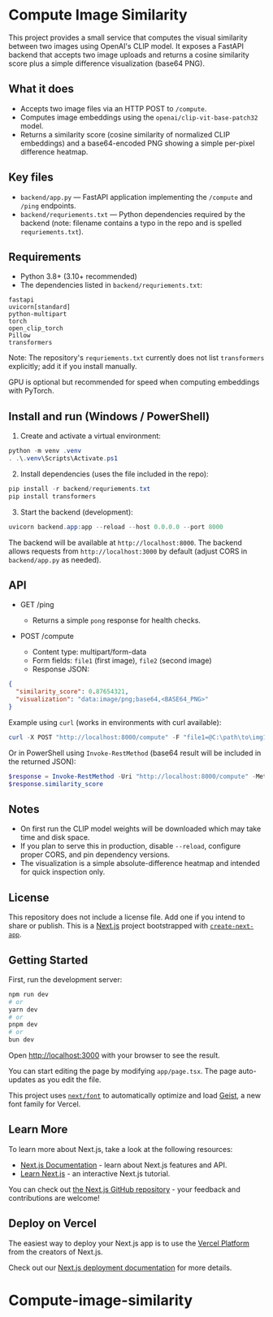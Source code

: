 # Compute Image Similarity

This project provides a small service that computes the visual similarity between two images using OpenAI's CLIP model. It exposes a FastAPI backend that accepts two image uploads and returns a cosine similarity score plus a simple difference visualization (base64 PNG).

## What it does
- Accepts two image files via an HTTP POST to `/compute`.
- Computes image embeddings using the `openai/clip-vit-base-patch32` model.
- Returns a similarity score (cosine similarity of normalized CLIP embeddings) and a base64-encoded PNG showing a simple per-pixel difference heatmap.

## Key files
- `backend/app.py` — FastAPI application implementing the `/compute` and `/ping` endpoints.
- `backend/requriements.txt` — Python dependencies required by the backend (note: filename contains a typo in the repo and is spelled `requriements.txt`).

## Requirements
- Python 3.8+ (3.10+ recommended)
- The dependencies listed in `backend/requriements.txt`:

```
fastapi
uvicorn[standard]
python-multipart
torch
open_clip_torch
Pillow
transformers
```

Note: The repository's `requriements.txt` currently does not list `transformers` explicitly; add it if you install manually.

GPU is optional but recommended for speed when computing embeddings with PyTorch.

## Install and run (Windows / PowerShell)
1. Create and activate a virtual environment:

```powershell
python -m venv .venv
. .\.venv\Scripts\Activate.ps1
```

2. Install dependencies (uses the file included in the repo):

```powershell
pip install -r backend/requriements.txt
pip install transformers
```

3. Start the backend (development):

```powershell
uvicorn backend.app:app --reload --host 0.0.0.0 --port 8000
```

The backend will be available at `http://localhost:8000`. The backend allows requests from `http://localhost:3000` by default (adjust CORS in `backend/app.py` as needed).

## API

- GET /ping
  - Returns a simple `pong` response for health checks.

- POST /compute
  - Content type: multipart/form-data
  - Form fields: `file1` (first image), `file2` (second image)
  - Response JSON:

```json
{
  "similarity_score": 0.87654321,
  "visualization": "data:image/png;base64,<BASE64_PNG>"
}
```

Example using `curl` (works in environments with curl available):

```powershell
curl -X POST "http://localhost:8000/compute" -F "file1=@C:\path\to\img1.jpg" -F "file2=@C:\path\to\img2.jpg"
```

Or in PowerShell using `Invoke-RestMethod` (base64 result will be included in the returned JSON):

```powershell
$response = Invoke-RestMethod -Uri "http://localhost:8000/compute" -Method Post -Form @{ file1 = Get-Item 'C:\path\to\img1.jpg'; file2 = Get-Item 'C:\path\to\img2.jpg' }
$response.similarity_score
```

## Notes
- On first run the CLIP model weights will be downloaded which may take time and disk space.
- If you plan to serve this in production, disable `--reload`, configure proper CORS, and pin dependency versions.
- The visualization is a simple absolute-difference heatmap and intended for quick inspection only.

## License
This repository does not include a license file. Add one if you intend to share or publish.
This is a [Next.js](https://nextjs.org) project bootstrapped with [`create-next-app`](https://nextjs.org/docs/app/api-reference/cli/create-next-app).

## Getting Started

First, run the development server:

```bash
npm run dev
# or
yarn dev
# or
pnpm dev
# or
bun dev
```

Open [http://localhost:3000](http://localhost:3000) with your browser to see the result.

You can start editing the page by modifying `app/page.tsx`. The page auto-updates as you edit the file.

This project uses [`next/font`](https://nextjs.org/docs/app/building-your-application/optimizing/fonts) to automatically optimize and load [Geist](https://vercel.com/font), a new font family for Vercel.

## Learn More

To learn more about Next.js, take a look at the following resources:

- [Next.js Documentation](https://nextjs.org/docs) - learn about Next.js features and API.
- [Learn Next.js](https://nextjs.org/learn) - an interactive Next.js tutorial.

You can check out [the Next.js GitHub repository](https://github.com/vercel/next.js) - your feedback and contributions are welcome!

## Deploy on Vercel

The easiest way to deploy your Next.js app is to use the [Vercel Platform](https://vercel.com/new?utm_medium=default-template&filter=next.js&utm_source=create-next-app&utm_campaign=create-next-app-readme) from the creators of Next.js.

Check out our [Next.js deployment documentation](https://nextjs.org/docs/app/building-your-application/deploying) for more details.
# Compute-image-similarity
